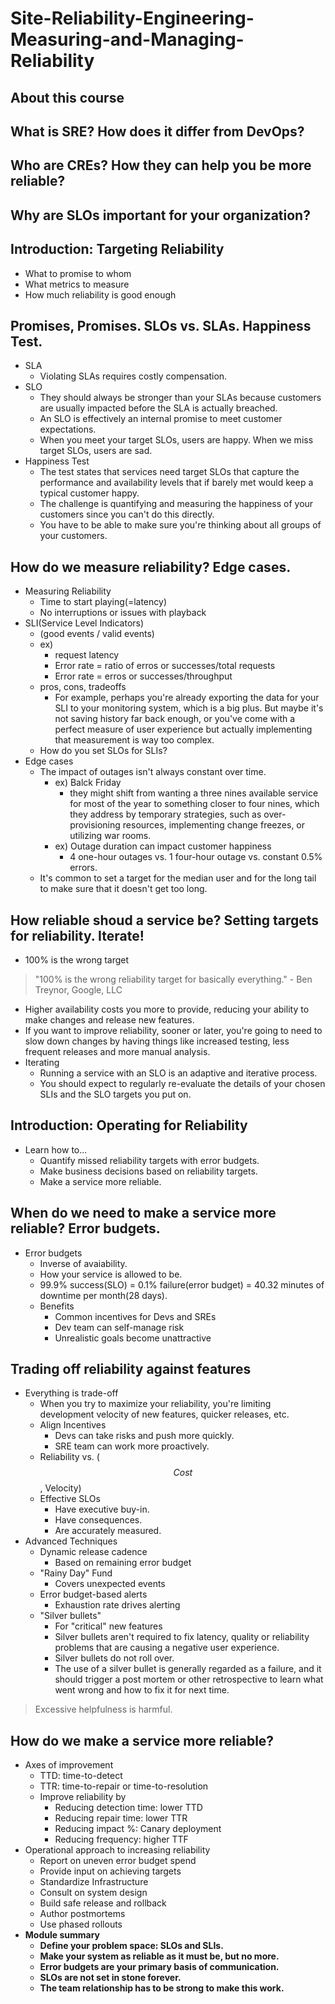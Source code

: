 # Site-Reliability-Engineering-Measuring-and-Managing-Reliability
## About this course
## What is SRE? How does it differ from DevOps?
## Who are CREs? How they can help you be more reliable?
## Why are SLOs important for your organization?
## Introduction: Targeting Reliability
- What to promise to whom
- What metrics to measure
- How much reliability is good enough
## Promises, Promises. SLOs vs. SLAs. Happiness Test.
- SLA
  - Violating SLAs requires costly compensation.
- SLO
  - They should always be stronger than your SLAs because customers are usually impacted before the SLA is actually breached.
  - An SLO is effectively an internal promise to meet customer expectations.
  - When you meet your target SLOs, users are happy. When we miss target SLOs, users are sad.
- Happiness Test
  - The test states that services need target SLOs that capture the performance and availability levels that if barely met would keep a typical customer happy.
  - The challenge is quantifying and measuring the happiness of your customers since you can't do this directly.
  - You have to be able to make sure you're thinking about all groups of your customers.
## How do we measure reliability? Edge cases.
- Measuring Reliability
  - Time to start playing(=latency)
  - No interruptions or issues with playback
- SLI(Service Level Indicators)
  - (good events / valid events)
  - ex)
    - request latency
    - Error rate = ratio of erros or successes/total requests
    - Error rate = erros or successes/throughput
  - pros, cons, tradeoffs
    - For example, perhaps you're already exporting the data for your SLI to your monitoring system, which is a big plus. But maybe it's not saving history far back enough, or you've come with a perfect measure of user experience but actually implementing that measurement is way too complex.
  - How do you set SLOs for SLIs?
- Edge cases
  - The impact of outages isn't always constant over time.
    - ex) Balck Friday
      - they might shift from wanting a three nines available service for most of the year to something closer to four nines, which they address by temporary strategies, such as over-provisioning resources, implementing change freezes, or utilizing war rooms.
    - ex) Outage duration can impact customer
    happiness
      - 4 one-hour outages vs. 1 four-hour outage vs. constant 0.5% errors.
  -  It's common to set a target for the median user and for the long tail to make sure that it doesn't get too long.
## How reliable shoud a service be? Setting targets for reliability. Iterate!
- 100% is the wrong target
> "100% is the wrong reliability target for basically everything."  - Ben Treynor, Google, LLC
  - Higher availability costs you more to provide, reducing your ability to make changes and release new features.
  - If you want to improve reliability, sooner or later, you're going to need to slow down changes by having things like increased testing, less frequent releases and more manual analysis.
- Iterating
  - Running a service with an SLO is an adaptive and iterative process.
  - You should expect to regularly re-evaluate the details of your chosen SLIs and the SLO targets you put on.
## Introduction: Operating for Reliability
- Learn how to...
  - Quantify missed reliability targets with error budgets.
  - Make business decisions based on reliability targets.
  - Make a service more reliable.
## When do we need to make a service more reliable? Error budgets.
- Error budgets
  - Inverse of avaiability.
  - How your service is allowed to be.
  - 99.9% success(SLO) = 0.1% failure(error budget) = 40.32 minutes of downtime per month(28 days).
  - Benefits
    - Common incentives for Devs and SREs
    - Dev team can self-manage risk
    - Unrealistic goals become unattractive
## Trading off reliability against features
- Everything is trade-off
  - When you try to maximize your reliability, you're limiting development velocity of new features, quicker releases, etc.
  - Align Incentives
    - Devs can take risks and push more quickly.
    - SRE team can work more proactively.
  - Reliability vs. ($$Cost$$, Velocity)
  - Effective SLOs
    - Have executive buy-in.
    - Have consequences.
    - Are accurately measured.
- Advanced Techniques
  - Dynamic release cadence
    - Based on remaining error budget
  - "Rainy Day" Fund
    - Covers unexpected events
  - Error budget-based alerts
    - Exhaustion rate drives alerting
  - "Silver bullets"
    - For "critical" new features
    - Silver bullets aren't required to fix latency, quality or reliability problems that are causing a negative user experience.
    - Silver bullets do not roll over.
    - The use of a silver bullet is generally regarded as a failure, and it should trigger a post mortem or other retrospective to learn what went wrong and how to fix it for next time.
> Excessive helpfulness is harmful.
## How do we make a service more reliable?
- Axes of improvement
  - TTD: time-to-detect
  - TTR: time-to-repair or time-to-resolution
  - Improve reliability by
    - Reducing detection time: lower TTD
    - Reducing repair time: lower TTR
    - Reducing impact %: Canary deployment
    - Reducing frequency: higher TTF
- Operational approach to increasing reliability
  - Report on uneven error budget spend
  - Provide input on achieving targets
  - Standardize Infrastructure
  - Consult on system design
  - Build safe release and rollback
  - Author postmortems
  - Use phased rollouts
- **Module summary**
  - **Define your problem space: SLOs and SLIs.**
  - **Make your system as reliable as it must be, but no more.**
  - **Error budgets are your primary basis of communication.**
  - **SLOs are not set in stone forever.**
  - **The team relationship has to be strong to make this work.**
